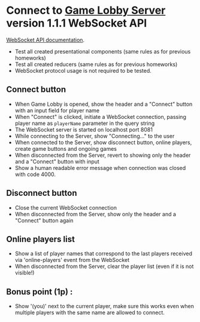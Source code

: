 # Connect to [Game Lobby Server](https://www.npmjs.com/package/game_lobby_server) version 1.1.1 WebSocket API

[WebSocket API documentation](https://bitbucket.org/urmastalimaa/game_lobby_server/src/641a82fcfd1f3e4f6c3a1901ab5fc80e369cc92c/README.md?at=v1.1.1&fileviewer=file-view-default#markdown-header-websocket-api).

* Test all created presentational components (same rules as for previous homeworks)
* Test all created reducers (same rules as for previous homeworks)
* WebSocket protocol usage is not required to be tested.

## Connect button

* When Game Lobby is opened, show the header and a "Connect" button with an input field for player name
* When "Connect" is clicked, initiate a WebSocket connection, passing player name as `playerName` parameter in the query string
* The WebSocket server is started on localhost port 8081
* While connecting to the Server, show "Connecting..." to the user
* When connected to the Server, show disconnect button, online players, create game buttons and ongoing games
* When disconnected from the Server, revert to showing only the header and a "Connect" button with input
* Show a human readable error message when connection was closed with code 4000.

## Disconnect button

* Close the current WebSocket connection
* When disconnected from the Server, show only the header and a "Connect" button again

## Online players list

* Show a list of player names that correspond to the last players received via 'online-players' event from the WebSocket
* When disconnected from the Server, clear the player list (even if it is not visible!)

## Bonus point (1p) :
* Show '(you)' next to the current player, make sure this works even when multiple players with the same name are allowed to connect.
